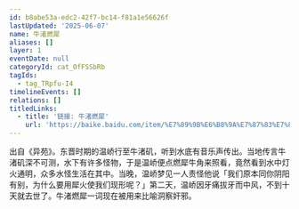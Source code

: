 ```yaml
---
id: b8abe53a-edc2-42f7-bc14-f81a1e56626f
lastUpdated: '2025-06-07'
name: 牛渚燃犀
aliases: []
layer: 1
eventDate: null
categoryId: cat_OfFSSbRb
tagIds:
  - tag_TRpfu-I4
timelineEvents: []
relations: []
titledLinks:
  - title: '链接: 牛渚燃犀'
    url: 'https://baike.baidu.com/item/%E7%89%9B%E6%B8%9A%E7%87%83%E7%8A%80/3422634'
---
```

出自《异苑》。东晋时期的温峤行至牛渚矶，听到水底有音乐声传出。当地传言牛渚矶深不可测，水下有许多怪物，于是温峤便点燃犀牛角来照看，竟然看到水中灯火通明，众多水怪生活在其中。当晚，温峤梦见一人责怪他说「我们原本同你阴阳有别，为什么要用犀火使我们现形呢？」第二天，温峤因牙痛拔牙而中风，不到十天就去世了。牛渚燃犀一词现在被用来比喻洞察奸邪。

